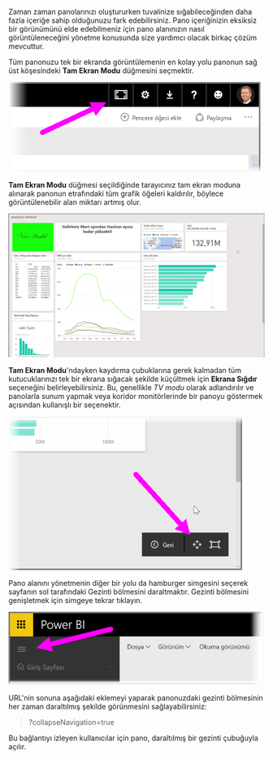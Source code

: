 Zaman zaman panolarınızı oluştururken tuvalinize sığabileceğinden daha fazla içeriğe sahip olduğunuzu fark edebilirsiniz. Pano içeriğinizin eksiksiz bir görünümünü elde edebilmeniz için pano alanınızın nasıl görüntüleneceğini yönetme konusunda size yardımcı olacak birkaç çözüm mevcuttur.

Tüm panonuzu tek bir ekranda görüntülemenin en kolay yolu panonun sağ üst köşesindeki **Tam Ekran Modu** düğmesini seçmektir.

![](media/4-4e-get-more-dashboard-space/4-4e_1.png)

**Tam Ekran Modu** düğmesi seçildiğinde tarayıcınız tam ekran moduna alınarak panonun etrafındaki tüm grafik öğeleri kaldırılır, böylece görüntülenebilir alan miktarı artmış olur.

![](media/4-4e-get-more-dashboard-space/4-4e_2.png)

**Tam Ekran Modu**'ndayken kaydırma çubuklarına gerek kalmadan tüm kutucuklarınızı tek bir ekrana sığacak şekilde küçültmek için **Ekrana Sığdır** seçeneğini belirleyebilirsiniz. Bu, genellikle *TV modu* olarak adlandırılır ve panolarla sunum yapmak veya koridor monitörlerinde bir panoyu göstermek açısından kullanışlı bir seçenektir.

![](media/4-4e-get-more-dashboard-space/4-4e_3.png)

Pano alanını yönetmenin diğer bir yolu da hamburger simgesini seçerek sayfanın sol tarafındaki Gezinti bölmesini daraltmaktır. Gezinti bölmesini genişletmek için simgeye tekrar tıklayın.

![](media/4-4e-get-more-dashboard-space/4-4e_4.png)

URL'nin sonuna aşağıdaki eklemeyi yaparak panonuzdaki gezinti bölmesinin her zaman daraltılmış şekilde görünmesini sağlayabilirsiniz:

> ?collapseNavigation=true
> 
> 

Bu bağlantıyı izleyen kullanıcılar için pano, daraltılmış bir gezinti çubuğuyla açılır.

